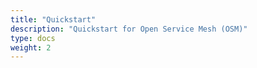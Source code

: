 ```yaml
---
title: "Quickstart"
description: "Quickstart for Open Service Mesh (OSM)"
type: docs
weight: 2
---
```

